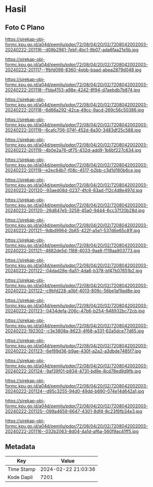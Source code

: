 # Hasil

## Foto C Plano

https://sirekap-obj-formc.kpu.go.id/a04d/pemilu/pdpr/72/08/04/20/02/7208042002003-20240222-201116--d08b2961-7ebf-4bc1-9b07-ada6faa21e5b.jpg

https://sirekap-obj-formc.kpu.go.id/a04d/pemilu/pdpr/72/08/04/20/02/7208042002003-20240222-201117--1fbfd098-8360-4ebb-baad-abea2879d048.jpg

https://sirekap-obj-formc.kpu.go.id/a04d/pemilu/pdpr/72/08/04/20/02/7208042002003-20240222-201118--f1da4153-a98e-4242-8f94-d7aebdb7b874.jpg

https://sirekap-obj-formc.kpu.go.id/a04d/pemilu/pdpr/72/08/04/20/02/7208042002003-20240222-201118--6d66a292-42ca-49cc-9acd-269c56c50386.jpg

https://sirekap-obj-formc.kpu.go.id/a04d/pemilu/pdpr/72/08/04/20/02/7208042002003-20240222-201119--6cafc706-074f-452d-8a30-3483df25c588.jpg

https://sirekap-obj-formc.kpu.go.id/a04d/pemilu/pdpr/72/08/04/20/02/7208042002003-20240222-201119--4b0e2a76-df75-432d-add9-1b6bf227c634.jpg

https://sirekap-obj-formc.kpu.go.id/a04d/pemilu/pdpr/72/08/04/20/02/7208042002003-20240222-201119--e2ec64b7-f08c-4517-b2bb-c3d1d160b6ce.jpg

https://sirekap-obj-formc.kpu.go.id/a04d/pemilu/pdpr/72/08/04/20/02/7208042002003-20240222-201120--93aed08d-0237-4fc6-83ad-f12c4d8e497d.jpg

https://sirekap-obj-formc.kpu.go.id/a04d/pemilu/pdpr/72/08/04/20/02/7208042002003-20240222-201120--26d847e5-3259-45a0-9444-6cc37f20b28d.jpg

https://sirekap-obj-formc.kpu.go.id/a04d/pemilu/pdpr/72/08/04/20/02/7208042002003-20240222-201121--9dbd9964-2b65-422f-a5e1-537d6e65c81f.jpg

https://sirekap-obj-formc.kpu.go.id/a04d/pemilu/pdpr/72/08/04/20/02/7208042002003-20240222-201121--4882de5d-1188-4033-9aa6-f119aa903773.jpg

https://sirekap-obj-formc.kpu.go.id/a04d/pemilu/pdpr/72/08/04/20/02/7208042002003-20240222-201122--04dad28e-6a51-4da6-b378-bf47b07651b2.jpg

https://sirekap-obj-formc.kpu.go.id/a04d/pemilu/pdpr/72/08/04/20/02/7208042002003-20240222-201122--c9bfd228-a0bf-4013-809c-56be1af9ad8e.jpg

https://sirekap-obj-formc.kpu.go.id/a04d/pemilu/pdpr/72/08/04/20/02/7208042002003-20240222-201123--0434defa-206c-47b6-b254-948932bc72cb.jpg

https://sirekap-obj-formc.kpu.go.id/a04d/pemilu/pdpr/72/08/04/20/02/7208042002003-20240222-192302--c3e3808a-8623-4f68-a331-62a5dce77d65.jpg

https://sirekap-obj-formc.kpu.go.id/a04d/pemilu/pdpr/72/08/04/20/02/7208042002003-20240222-201123--6ef89d36-b9ae-430f-a2a2-a3dbde7485f7.jpg

https://sirekap-obj-formc.kpu.go.id/a04d/pemilu/pdpr/72/08/04/20/02/7208042002003-20240222-201124--9af39f01-b834-4731-bd9e-8cd78ed9d9fb.jpg

https://sirekap-obj-formc.kpu.go.id/a04d/pemilu/pdpr/72/08/04/20/02/7208042002003-20240222-201124--d95c3255-94d0-49dd-b690-074e14d642a1.jpg

https://sirekap-obj-formc.kpu.go.id/a04d/pemilu/pdpr/72/08/04/20/02/7208042002003-20240222-201125--099a4659-6647-4301-8df4-8c23f6fb34e3.jpg

https://sirekap-obj-formc.kpu.go.id/a04d/pemilu/pdpr/72/08/04/20/02/7208042002003-20240222-201116--032b2063-8d04-4a1d-af6a-560f9ac41ff5.jpg


## Metadata

| Key        | Value               |
| ---------- | ------------------- |
| Time Stamp | 2024-02-22 21:03:36 |
| Kode Dapil | 7201                |



